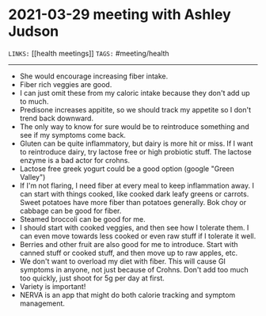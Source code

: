 # 2021-03-29 meeting with Ashley Judson
`LINKS:` [[health meetings]]
`TAGS:` #meeting/health

---
- She would encourage increasing fiber intake.
- Fiber rich veggies are good.
- I can just omit these from my caloric intake because they don't add up to much.
- Predisone increases appitite, so we should track my appetite so I don't trend back downward.
- The only way to know for sure would be to reintroduce something and see if my symptoms come back. 
- Gluten can be quite inflammatory, but dairy is more hit or miss. If I want to reintroduce dairy, try lactose free or high probiotic stuff. The lactose enzyme is a bad actor for crohns. 
- Lactose free greek yogurt could be a good option (google "Green Valley")
- If I'm not flaring, I need fiber at every meal to keep inflammation away. I can start with things cooked, like cooked dark leafy greens or carrots. Sweet potatoes have more fiber than potatoes generally. Bok choy or cabbage can be good for fiber.
- Steamed broccoli can be good for me. 
- I should start with cooked veggies, and then see how I tolerate them. I can even move towards less cooked or even raw stuff if I tolerate it well. 
- Berries and other fruit are also good for me to introduce. Start with canned stuff or cooked stuff, and then move up to raw apples, etc. 
- We don't want to overload my diet with fiber. This will cause GI symptoms in anyone, not just because of Crohns. Don't add too much too quickly, just shoot for 5g per day at first. 
- Variety is important! 
- NERVA is an app that might do both calorie tracking and symptom management.